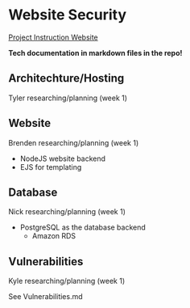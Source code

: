 # Website Security

[Project Instruction Website](https://eecs.oregonstate.edu/capstone/submission/pages/viewSingleProject.php?id=OLLHp1v4lrRuobYa)


**Tech documentation in markdown files in the repo!**

## Architechture/Hosting

Tyler researching/planning (week 1)

## Website

Brenden researching/planning (week 1)

- NodeJS website backend
- EJS for templating


## Database

Nick researching/planning (week 1)

- PostgreSQL as the database backend
	- Amazon RDS

## Vulnerabilities

Kyle researching/planning (week 1)

See Vulnerabilities.md
